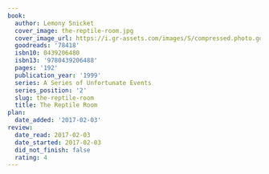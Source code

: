 ```yaml
---
book:
  author: Lemony Snicket
  cover_image: the-reptile-room.jpg
  cover_image_url: https://i.gr-assets.com/images/S/compressed.photo.goodreads.com/books/1352146294l/78418._SX98_.jpg
  goodreads: '78418'
  isbn10: 0439206480
  isbn13: '9780439206488'
  pages: '192'
  publication_year: '1999'
  series: A Series of Unfortunate Events
  series_position: '2'
  slug: the-reptile-room
  title: The Reptile Room
plan:
  date_added: '2017-02-03'
review:
  date_read: 2017-02-03
  date_started: 2017-02-03
  did_not_finish: false
  rating: 4
---
```

